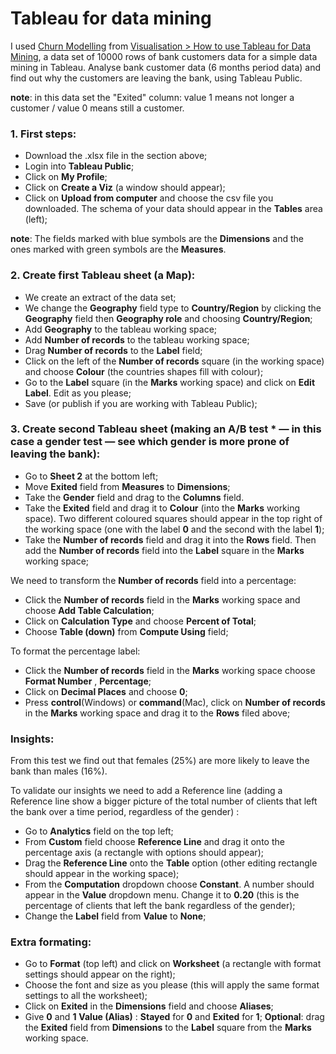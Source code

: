 # Tableau for data mining

I used [Churn Modelling](https://sds-platform-private.s3-us-east-2.amazonaws.com/uploads/P12-Churn-Modelling.xlsx) from [Visualisation > How to use Tableau for Data Mining](https://www.superdatascience.com/pages/training), a data set of 10000 rows of bank customers data for a simple data mining in Tableau. Analyse bank customer data (6 months period data) and find out why the customers are leaving the bank, using Tableau Public.

**note**: in this data set the "Exited" column: value 1 means not longer a customer / value 0 means still a customer.


###  1. First steps:
- Download the .xlsx file in the section above;
- Login into **Tableau Public**;
- Click on **My Profile**;
- Click on **Create a Viz** (a window should appear);
- Click on **Upload from computer** and choose the csv file you downloaded. The schema of your data should appear in the **Tables** area (left);

**note**: The fields marked with blue symbols are the **Dimensions** and the ones marked with green symbols are the **Measures**.


###  2. Create first Tableau sheet (a Map):
- We create an extract of the data set;
- We change the **Geography** field type to **Country/Region** by clicking the **Geography** field then **Geography role** and choosing **Country/Region**;
- Add **Geography** to the tableau working space;
- Add **Number of records** to the tableau working space;
- Drag **Number of records** to the **Label** field;
- Click on the left of the **Number of records** square (in the working space) and choose **Colour** (the countries shapes fill with colour);
- Go to the **Label** square (in the **Marks** working space) and click on **Edit Label**. Edit as you please;
- Save (or publish if you are working with Tableau Public);


###  3. Create second Tableau sheet (making an A/B test * — in this case a gender test — see which gender is more prone of leaving the bank):
- Go to **Sheet 2** at the bottom left;
- Move **Exited** field from **Measures** to **Dimensions**;
- Take the **Gender** field and drag to the **Columns** field.
- Take the **Exited** field and drag it to **Colour** (into the **Marks** working space). Two different coloured squares should appear in the top right of the working space (one with the label **0** and the second with the label **1**);
- Take the **Number of records** field and drag it into the **Rows** field. Then add the **Number of records** field into the **Label** square in the **Marks** working space;

We need to transform the **Number of records** field into a percentage:
- Click the **Number of records** field in the **Marks** working space and choose **Add Table Calculation**;
- Click on **Calculation Type** and choose **Percent of Total**;
- Choose **Table (down)** from **Compute Using** field;

To format the percentage label:
- Click the **Number of records** field in the **Marks** working space choose **Format Number** , **Percentage**;
- Click on **Decimal Places** and choose **0**;
- Press **control**(Windows) or **command**(Mac), click on **Number of records** in the **Marks** working space and drag it to the **Rows** filed above;

###  Insights:
From this test we find out that females (25%) are more likely to leave the bank than males (16%).

To validate our insights we need to add a Reference line (adding a Reference line show a bigger picture of the total number of clients that left the bank over a time period, regardless of the gender) :
- Go to **Analytics** field on the top left;
- From **Custom** field choose **Reference Line** and drag it onto the percentage axis (a rectangle with options should appear);
- Drag the **Reference Line** onto the **Table** option (other editing rectangle should appear in the working space);
- From the **Computation** dropdown choose **Constant**. A number should appear in the **Value** dropdown menu. Change it to **0.20** (this is the percentage of clients that left the bank regardless of the gender);
- Change the **Label** field from **Value** to **None**;


### Extra formating:
- Go to **Format** (top left) and click on **Worksheet** (a rectangle with format settings should appear on the right);
- Choose the font and size as you please (this will apply the same format settings to all the worksheet);
- Click on **Exited** in the **Dimensions** field and choose **Aliases**;
- Give **0** and **1** **Value (Alias)** : **Stayed** for **0** and **Exited** for **1**;
**Optional**: drag the **Exited** field from **Dimensions** to the **Label** square from the **Marks** working space.


